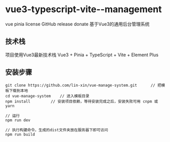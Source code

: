 # vue3-typescript-vite--management
vue pinia license GitHub release donate
基于Vue3的通用后台管理系统
## 技术栈
项目使用Vue3最新技术栈
Vue3 + Pinia + TypeScript + Vite + Element Plus
## 安装步骤
```
git clone https://github.com/lin-xin/vue-manage-system.git      // 把模板下载到本地
cd vue-manage-system    // 进入模板目录
npm install         // 安装项目依赖，等待安装完成之后，安装失败可用 cnpm 或 yarn

// 运行
npm run dev

// 执行构建命令，生成的dist文件夹放在服务器下即可访问
npm run build
```